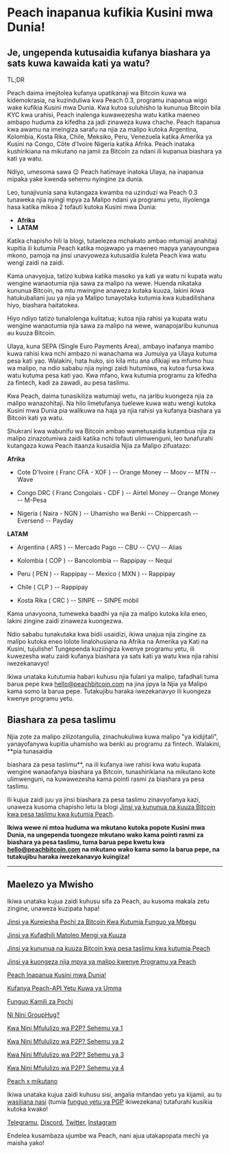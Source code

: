 # Peach inapanua kufikia Kusini mwa Dunia!

## Je, ungependa kutusaidia kufanya biashara ya sats kuwa kawaida kati ya watu?

TL;DR

Peach daima imejitolea kufanya upatikanaji wa Bitcoin kuwa wa kidemokrasia, na kuzinduliwa kwa Peach 0.3, programu inapanua wigo wake kufikia Kusini mwa Dunia. Kwa kutoa suluhisho la kununua Bitcoin bila KYC kwa urahisi, Peach inalenga kuwawezesha watu katika maeneo ambapo huduma za kifedha za jadi zinaweza kuwa chache. Peach itapanua kwa awamu na imeingiza sarafu na njia za malipo kutoka Argentina, Kolombia, Kosta Rika, Chile, Meksiko, Peru, Venezuela katika Amerika ya Kusini na Congo, Côte d'Ivoire Nigeria katika Afrika. Peach inataka kushirikiana na mikutano na jamii za Bitcoin za ndani ili kupanua biashara ya kati ya watu.

Ndiyo, umesoma sawa 😉 Peach hatimaye inatoka Ulaya, na inapanua mipaka yake kwenda sehemu nyingine za dunia.

Leo, tunajivunia sana kutangaza kwamba na uzinduzi wa Peach 0.3 tunaweka njia nyingi mpya za Malipo ndani ya programu yetu, iliyolenga hasa katika mikoa 2 tofauti kutoka Kusini mwa Dunia:

- **Afrika**
- **LATAM**

Katika chapisho hili la blogi, tutaelezea mchakato ambao mtumiaji anahitaji kupitia ili kutumia Peach katika mojawapo ya maeneo mapya yanayoungwa mkono, pamoja na jinsi unavyoweza kutusaidia kuleta Peach kwa watu wengi zaidi na zaidi.

Kama unavyojua, tatizo kubwa katika masoko ya kati ya watu ni kupata watu wengine wanaotumia njia sawa za malipo na wewe. Huenda nikataka kununua Bitcoin, na mtu mwingine anaweza kutaka kuuza, lakini ikiwa hatukubaliani juu ya njia ya Malipo tunayotaka kutumia kwa kubadilishana hiyo, biashara haitatokea.

Hiyo ndiyo tatizo tunalolenga kulitatua; kutoa njia rahisi ya kupata watu wengine wanaotumia njia sawa za malipo na wewe, wanapojaribu kununua au kuuza Bitcoin.

Ulaya, kuna SEPA (Single Euro Payments Area), ambayo inafanya mambo kuwa rahisi kwa nchi ambazo ni wanachama wa Jumuiya ya Ulaya kutuma pesa kati yao. Walakini, hata huko, sio kila mtu ana ufikiaji wa mfumo huu wa malipo, na ndio sababu njia nyingi zaidi hutumiwa, na kutoa fursa kwa watu kutuma pesa kati yao. Kwa mfano, kwa kutumia programu za kifedha za fintech, kadi za zawadi, au pesa taslimu.

Kwa Peach, daima tunasikiliza watumiaji wetu, na jaribu kuongeza njia za malipo wanazohitaji. Na hilo limetufanya tuelewe kuwa watu wengi kutoka Kusini mwa Dunia pia walikuwa na haja ya njia rahisi ya kufanya biashara ya Bitcoin kati ya watu.

Shukrani kwa wabunifu wa Bitcoin ambao wametusaidia kutambua njia za malipo zinazotumiwa zaidi katika nchi tofauti ulimwenguni, leo tunafurahi kutangaza kuwa Peach itaanza kusaidia Njia za Malipo zifuatazo:

**Afrika**

- Cote D'Ivoire ( Franc CFA - XOF )
  -- Orange Money
  -- Moov
  -- MTN
  -- Wave

- Congo DRC ( Franc Congolais - CDF )
  -- Airtel Money
  -- Orange Money
  -- M-Pesa

- Nigeria ( Naira - NGN )
  -- Uhamisho wa Benki
  -- Chippercash
  -- Eversend
  -- Payday

**LATAM**

- Argentina ( ARS )
  -- Mercado Pago
  -- CBU
  -- CVU
  -- Alias

- Kolombia ( COP )
  -- Bancolombia
  -- Rappipay
  -- Nequi

- Peru ( PEN )
  -- Rappipay
  -- Mexico ( MXN )
  -- Rappipay

- Chile ( CLP )
  -- Rappipay

- Kosta Rika ( CRC )
  -- SINPE
  -- SINPE móbil

Kama unavyoona, tumeweka baadhi ya njia za malipo kutoka kila eneo, lakini zingine zaidi zinaweza kuongezwa.

Ndio sababu tunakutaka kwa bidii usaidizi, ikiwa unajua njia zingine za malipo kutoka eneo lolote linalohusiana na Afrika na Amerika ya Kati na Kusini, tujulishe! Tungependa kuziingiza kwenye programu yetu, ili kuwezesha watu zaidi kufanya biashara ya sats kati ya watu kwa njia rahisi iwezekanavyo!

Ikiwa unataka kututumia habari kuhusu njia fulani ya malipo, tafadhali tuma barua pepe kwa [hello@peachbitcoin.com](mailto:hello@peachbitcoin.com) na jina jipya la Njia ya Malipo kama somo la barua pepe. Tutakujibu haraka iwezekanavyo ili kuongeza kwenye programu yetu.

## Biashara za pesa taslimu

Njia zote za malipo zilizotangulia, zinachukuliwa kuwa malipo "ya kidijitali", yanayofanywa kupitia uhamisho wa benki au programu za fintech. Walakini, **pia tunasaidia

 biashara za pesa taslimu**, na ili kufanya iwe rahisi kwa watu kupata wengine wanaofanya biashara ya Bitcoin, tunashirikiana na mikutano kote ulimwenguni, na kuwawezesha kama pointi rasmi za biashara ya pesa taslimu.

Ili kujua zaidi juu ya jinsi biashara za pesa taslimu zinavyofanya kazi, unaweza kusoma chapisho letu la blogi [Jinsi ya kununua na kuuza Bitcoin kwa pesa taslimu kwa kutumia Peach](https://peachbitcoin.com/blog/how-to-buy-and-sell-bitcoin-with-cash-using-peach/).

**Ikiwa wewe ni mtoa huduma wa mkutano kutoka popote Kusini mwa Dunia, na ungependa tuongeze mkutano wako kama pointi rasmi za biashara ya pesa taslimu, tuma barua pepe kwetu kwa [hello@peachbitcoin.com](mailto:hello@peachbitcoin.com) na mkutano wako kama somo la barua pepe, na tutakujibu haraka iwezekanavyo kuingiza!**

---

## Maelezo ya Mwisho

Ikiwa unataka kujua zaidi kuhusu sifa za Peach, au kusoma makala zetu zingine, unaweza kuzipata hapa!

[Jinsi ya Kurejesha Pochi za Bitcoin Kwa Kutumia Funguo ya Mbegu](https://peachbitcoin.com/sw/blog/how-to-restore-peach-wallet/)

[Jinsi ya Kufadhili Matoleo Mengi ya Kuuza](https://peachbitcoin.com/sw/blog/funding-multiple-sell-offers/)

[Jinsi ya kununua na kuuza Bitcoin kwa pesa taslimu kwa kutumia Peach](https://peachbitcoin.com/sw/blog/how-to-buy-and-sell-bitcoin-with-cash-using-peach/)

[Jinsi ya kuongeza njia mpya ya malipo kwenye Programu ya Peach](https://peachbitcoin.com/sw/blog/how-to-add-a-payment-method/)

[Peach Inapanua Kusini mwa Dunia!](https://peachbitcoin.com/sw/blog/peach-expands-to-the-global-south/)

[Kufanya Peach-API Yetu Kuwa ya Umma](https://peachbitcoin.com/sw/blog/making-our-peach-api-public/)

[Funguo Kamili za Pochi](https://peachbitcoin.com/sw/blog/full-wallet-functionality/)

[Ni Nini GroupHug?](https://peachbitcoin.com/sw/blog/group-hug/)

[Kwa Nini Mfululizo wa P2P? Sehemu ya 1](https://peachbitcoin.com/sw/blog/why-p2p-chapter-1/)

[Kwa Nini Mfululizo wa P2P? Sehemu ya 2](https://peachbitcoin.com/sw/blog/why-p2p-chapter-2/)

[Kwa Nini Mfululizo wa P2P? Sehemu ya 3](https://peachbitcoin.com/sw/blog/why-p2p-chapter-3-circular-economies/)

[Kwa Nini Mfululizo wa P2P? Sehemu ya 4](https://peachbitcoin.com/sw/blog/why-p2p-chapter-4-chains-of-trust/)

[Peach x mikutano](https://peachbitcoin.com/sw/blog/peach-for-meetups/)

Ikiwa unataka kujua zaidi kuhusu sisi, angalia mitandao yetu ya kijamii, au tu [wasiliana nasi](mailto:hello@peachbitcoin.com) (tumia [funguo yetu ya PGP](https://keys.openpgp.org/vks/v1/by-fingerprint/48339A19645E2E53488E0E5479E1B270FACD1BD2) ikiwezekana) tutafurahi kusikia kutoka kwako!

[Telegramu](https://t.me/+GkOW1J-ixBBkZWRk), [Discord](https://discord.gg/ypeHz3SW54), [Twitter](https://twitter.com/peachbitcoin), [Instagram](https://instagram.com/peachbitcoin)

Endelea kusambaza ujumbe wa Peach, nani ajua utakapopata mechi ya maisha yako!
